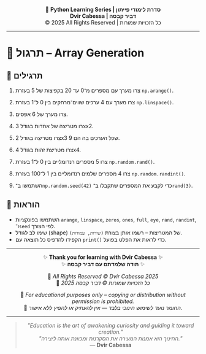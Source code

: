 <!-- DC_HEADER_START -->
<div align="center">

🐍 **Python Learning Series | סדרת לימודי פייתון**  
**Dvir Cabessa | דביר קבסה**  
© 2025 All Rights Reserved | כל הזכויות שמורות

</div>

---
<!-- DC_HEADER_END -->

# 📘 תרגול – Array Generation

## 🧪 תרגילים

1. צרו מערך עם מספרים מ־0 עד 20 בקפיצות של 5 בעזרת `np.arange()`.

2. צרו מערך עם 4 ערכים שווים־מרחקים בין 0 ל־1 בעזרת `np.linspace()`.

3. צרו מערך של 6 אפסים.

4. צרו מטריצה של אחדות בגודל 3x2.

5. צרו מטריצה בגודל 2x3 שכל הערכים בה הם 9.

6. צרו מטריצת זהות בגודל 4x4.

7. צרו 5 מספרים רנדומליים בין 0 ל־1 בעזרת `np.random.rand()`.

8. צרו 4 מספרים שלמים רנדומליים בין 1 ל־100 בעזרת `np.random.randint()`.

9. השתמשו ב־`np.random.seed(42)` כדי לקבע את המספרים שתקבלו ב־`rand(3)`.

## 📌 הוראות

- השתמשו בפונקציות `arange`, `linspace`, `zeros`, `ones`, `full`, `eye`, `rand`, `randint`, ו־`seed` לפי הצורך.
- שימו לב לגודל (shape) של המטריצות – רשמו אותן בצורת `(שורות, עמודות)`.
- הקפידו להדפיס כל תוצאה עם `print()` כדי לראות את הפלט בפועל.

<!-- DC_FOOTER_START -->
---

<div align="center">

✨ **Thank you for learning with Dvir Cabessa** ✨  
✨ **תודה שלמדתם עם דביר קבסה** ✨  

📘 *All Rights Reserved © Dvir Cabessa 2025*  
📘 *כל הזכויות שמורות © דביר קבסה 2025*  

🔗 *For educational purposes only – copying or distribution without permission is prohibited.*  
🔗 *החומר נועד לשימוש חינוכי בלבד — אין להעתיק או להפיץ ללא אישור.*

---

> _"Education is the art of awakening curiosity and guiding it toward creation."_  
> _"החינוך הוא אמנות המעירה את הסקרנות ומכוונת אותה ליצירה."_  
> — **Dvir Cabessa**

</div>
<!-- DC_FOOTER_END -->

